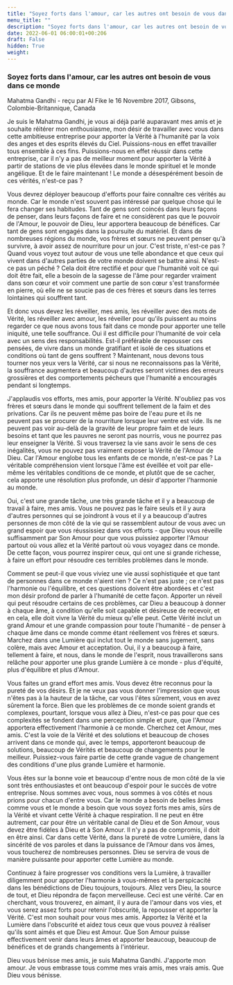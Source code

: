 ```yaml
---
title: "Soyez forts dans l'amour, car les autres ont besoin de vous dans ce monde"
menu_title: ""
description: "Soyez forts dans l'amour, car les autres ont besoin de vous dans ce monde"
date: 2022-06-01 06:00:01+00:206
draft: False
hidden: True
weight:
---
```

### Soyez forts dans l'amour, car les autres ont besoin de vous dans ce monde

Mahatma Gandhi - reçu par Al Fike le 16 Novembre 2017, Gibsons, Colombie-Britannique, Canada

Je suis le Mahatma Gandhi, je vous ai déjà parlé auparavant mes amis et je souhaite réitérer mon enthousiasme, mon désir de travailler avec vous dans cette ambitieuse entreprise pour apporter la Vérité à l'humanité par la voix des anges et des esprits élevés du Ciel. Puissions-nous en effet travailler tous ensemble à ces fins. Puissions-nous en effet réussir dans cette entreprise, car il n'y a pas de meilleur moment pour apporter la Vérité à partir de stations de vie plus élevées dans le monde spirituel et le monde angélique. Et de le faire maintenant ! Le monde a désespérément besoin de ces vérités, n'est-ce pas ?

Vous devrez déployer beaucoup d'efforts pour faire connaître ces vérités au monde. Car le monde n'est souvent pas intéressé par quelque chose qui le fera changer ses habitudes. Tant de gens sont coincés dans leurs façons de penser, dans leurs façons de faire et ne considèrent pas que le pouvoir de l'Amour, le pouvoir de Dieu, leur apportera beaucoup de bénéfices. Car tant de gens sont engagés dans la poursuite du matériel. Et dans de nombreuses régions du monde, vos frères et sœurs ne peuvent penser qu'à survivre, à avoir assez de nourriture pour un jour. C'est triste, n'est-ce pas ? Quand vous voyez tout autour de vous une telle abondance et que ceux qui vivent dans d'autres parties de votre monde doivent se battre ainsi. N'est-ce pas un péché ? Cela doit être rectifié et pour que l'humanité voit ce qui doit être fait, elle a besoin de la sagesse de l'âme pour regarder vraiment dans son cœur et voir comment une partie de son cœur s'est transformée en pierre, où elle ne se soucie pas de ces frères et sœurs dans les terres lointaines qui souffrent tant.

Et donc vous devez les réveiller, mes amis, les réveiller avec des mots de Vérité, les réveiller avec amour, les réveiller pour qu'ils puissent au moins regarder ce que nous avons tous fait dans ce monde pour apporter une telle iniquité, une telle souffrance. Oui il est difficile pour l'humanité de voir cela avec un sens des responsabilités. Est-il préférable de repousser ces pensées, de vivre dans un monde gratifiant et isolé de ces situations et conditions où tant de gens souffrent ? Maintenant, nous devons tous tourner nos yeux vers la Vérité, car si nous ne reconnaissons pas la Vérité, la souffrance augmentera et beaucoup d'autres seront victimes des erreurs grossières et des comportements pécheurs que l'humanité a encouragés pendant si longtemps.

J'applaudis vos efforts, mes amis, pour apporter la Vérité. N'oubliez pas vos frères et sœurs dans le monde qui souffrent tellement de la faim et des privations. Car ils ne peuvent même pas boire de l'eau pure et ils ne peuvent pas se procurer de la nourriture lorsque leur ventre est vide. Ils ne peuvent pas voir au-delà de la gravité de leur propre faim et de leurs besoins et tant que les pauvres ne seront pas nourris, vous ne pourrez pas leur enseigner la Vérité. Si vous traversez la vie sans avoir le sens de ces inégalités, vous ne pouvez pas vraiment exposer la Vérité de l'Amour de Dieu. Car l'Amour englobe tous les enfants de ce monde, n'est-ce pas ? La véritable compréhension vient lorsque l'âme est éveillée et voit par elle-même les véritables conditions de ce monde, et plutôt que de se cacher, cela apporte une résolution plus profonde, un désir d'apporter l'harmonie au monde.

Oui, c'est une grande tâche, une très grande tâche et il y a beaucoup de travail à faire, mes amis. Vous ne pouvez pas le faire seuls et il y aura d'autres personnes qui se joindront à vous et il y a beaucoup d'autres personnes de mon côté de la vie qui se rassemblent autour de vous avec un grand espoir que vous réussissiez dans vos efforts - que Dieu vous réveille suffisamment par Son Amour pour que vous puissiez apporter l'Amour partout où vous allez et la Vérité partout où vous voyagez dans ce monde. De cette façon, vous pourrez inspirer ceux, qui ont une si grande richesse, à faire un effort pour résoudre ces terribles problèmes dans le monde.

Comment se peut-il que vous viviez une vie aussi sophistiquée et que tant de personnes dans ce monde n'aient rien ? Ce n'est pas juste ; ce n'est pas l'harmonie ou l'équilibre, et ces questions doivent être abordées et c'est mon désir profond de parler à l'humanité de cette façon. Apporter un réveil qui peut résoudre certains de ces problèmes, car Dieu a beaucoup à donner à chaque âme, à condition qu'elle soit capable et désireuse de recevoir, et en cela, elle doit vivre la Vérité du mieux qu'elle peut. Cette Vérité inclut un grand Amour et une grande compassion pour toute l'humanité - de penser à chaque âme dans ce monde comme étant réellement vos frères et sœurs. Marchez dans une Lumière qui inclut tout le monde sans jugement, sans colère, mais avec Amour et acceptation. Oui, il y a beaucoup à faire, tellement à faire, et nous, dans le monde de l'esprit, nous travaillerons sans relâche pour apporter une plus grande Lumière à ce monde - plus d'équité, plus d'équilibre et plus d'Amour.

Vous faites un grand effort mes amis. Vous devez être reconnus pour la pureté de vos désirs. Et je ne veux pas vous donner l'impression que vous n'êtes pas à la hauteur de la tâche, car vous l'êtes sûrement, vous en avez sûrement la force. Bien que les problèmes de ce monde soient grands et complexes, pourtant, lorsque vous allez à Dieu, n'est-ce pas pour que ces complexités se fondent dans une perception simple et pure, que l'Amour apportera effectivement l'harmonie à ce monde. Cherchez cet Amour, mes amis. C'est la voie de la Vérité et des solutions et beaucoup de choses arrivent dans ce monde qui, avec le temps, apporteront beaucoup de solutions, beaucoup de Vérités et beaucoup de changements pour le meilleur. Puissiez-vous faire partie de cette grande vague de changement des conditions d'une plus grande Lumière et harmonie.

Vous êtes sur la bonne voie et beaucoup d'entre nous de mon côté de la vie sont très enthousiastes et ont beaucoup d'espoir pour le succès de votre entreprise. Nous sommes avec vous, nous sommes à vos côtés et nous prions pour chacun d'entre vous. Car le monde a besoin de belles âmes comme vous et le monde a besoin que vous soyez forts mes amis, sûrs de la Vérité et vivant cette Vérité à chaque respiration. Il ne peut en être autrement, car pour être un véritable canal de Dieu et de Son Amour, vous devez être fidèles à Dieu et à Son Amour. Il n'y a pas de compromis, il doit en être ainsi. Car dans cette Vérité, dans la pureté de votre Lumière, dans la sincérité de vos paroles et dans la puissance de l'Amour dans vos âmes, vous toucherez de nombreuses personnes. Dieu se servira de vous de manière puissante pour apporter cette Lumière au monde.

Continuez à faire progresser vos conditions vers la Lumière, à travailler diligemment pour apporter l'harmonie à vous-mêmes et la perspicacité dans les bénédictions de Dieu toujours, toujours. Allez vers Dieu, la source de tout, et Dieu répondra de façon merveilleuse. Ceci est une vérité. Car en cherchant, vous trouverez, en aimant, il y aura de l'amour dans vos vies, et vous serez assez forts pour retenir l'obscurité, la repousser et apporter la Vérité. C'est mon souhait pour vous mes amis. Apportez la Vérité et la Lumière dans l'obscurité et aidez tous ceux que vous pouvez à réaliser qu'ils sont aimés et que Dieu est Amour. Que Son Amour puisse effectivement venir dans leurs âmes et apporter beaucoup, beaucoup de bénéfices et de grands changements à l'intérieur.

Dieu vous bénisse mes amis, je suis Mahatma Gandhi. J'apporte mon amour. Je vous embrasse tous comme mes vrais amis, mes vrais amis. Que Dieu vous bénisse.
